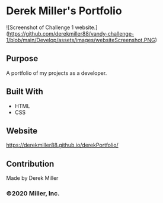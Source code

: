 # Derek Miller's Portfolio

![Screenshot of Challenge 1 website.] (https://github.com/derekmiller88/vandy-challenge-1/blob/main/Develop/assets/images/websiteScreenshot.PNG)

## Purpose
A portfolio of my projects as a developer.

## Built With
* HTML
* CSS

## Website
https://derekmiller88.github.io/derekPortfolio/

## Contribution
Made by Derek Miller

### ©️2020 Miller, Inc. 